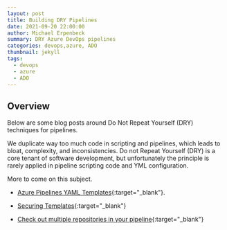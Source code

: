 ```yaml
---
layout: post
title: Building DRY Pipelines
date: 2021-09-20 22:00:00
author: Michael Erpenbeck
summary: DRY Azure DevOps pipelines
categories: devops,azure, ADO
thumbnail: jekyll
tags:
  - devops
  - azure
  - ADO
---
```


## Overview

Below are some blog posts around Do Not Repeat Yourself (DRY) techniques for pipelines.

We duplicate way too much code in scripting and pipelines, which leads to bloat, complexity, and inconsistencies. Do not Repeat Yourself (DRY) is a core tenant of software development, but unfortunately the principle is rarely applied in pipeline scripting code and YML configuration.

More to come on this subject.

- [Azure Pipelines YAML Templates](https://medium.com/swlh/azure-pipelines-yaml-templates-194bd35e8aa6){:target="\_blank"}.

- [Securing Templates](https://docs.microsoft.com/en-us/azure/devops/pipelines/security/templates?view=azure-devops#set-required-templates){:target="\_blank"}

- [Check out multiple repositories in your pipeline](https://docs.microsoft.com/en-us/azure/devops/pipelines/repos/multi-repo-checkout?view=azure-devops){:target="\_blank"}
